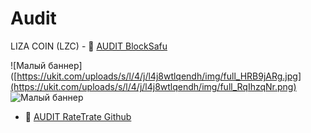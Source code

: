 # Audit
LIZA COIN (LZC) - 💠 [AUDIT BlockSafu](https://blocksafu.com/project-detail/0xA6550996403407481f2748a793aE40dA3b369F6d)

![Малый баннер]([https://ukit.com/uploads/s/l/4/j/l4j8wtlqendh/img/full_HRB9jARg.jpg](https://ukit.com/uploads/s/l/4/j/l4j8wtlqendh/img/full_RqIhzqNr.png)
![Малый баннер](https://ukit.com/uploads/s/l/4/j/l4j8wtlqendh/img/full_RqIhzqNr.png)


- 💠 [AUDIT RateTrate Github](https://github.com/AuditRateTech/Smart-Contract-Audits/blob/main/Liza_Coin_0xA6550996403407481f2748a793aE40dA3b369F6d.pdf)
